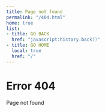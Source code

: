 ```yaml
---
title: Page not found
permalink: "/404.html"
home: true
list:
- title: GO BACK
  href: "javascript:history.back()"
- title: GO HOME
  local: true
  href: "/"
---
```

# Error 404
Page not found

